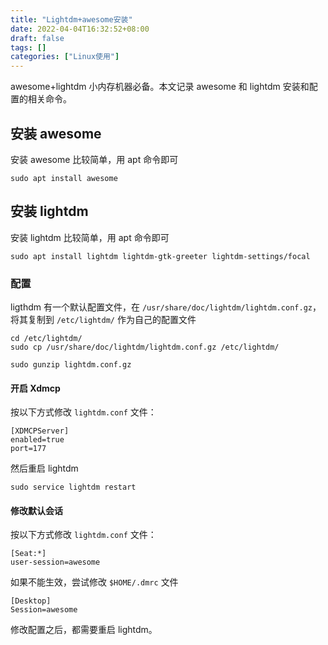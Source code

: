 ```yaml
---
title: "Lightdm+awesome安装"
date: 2022-04-04T16:32:52+08:00
draft: false
tags: []
categories: ["Linux使用"]
---
```


awesome+lightdm 小内存机器必备。本文记录 awesome 和 lightdm 安装和配置的相关命令。

<!--more-->

## 安装 awesome
安装 awesome 比较简单，用 apt 命令即可
```shell
sudo apt install awesome
```


## 安装 lightdm
安装 lightdm 比较简单，用 apt 命令即可

```shell
sudo apt install lightdm lightdm-gtk-greeter lightdm-settings/focal
```

### 配置

ligthdm 有一个默认配置文件，在 `/usr/share/doc/lightdm/lightdm.conf.gz`，将其复制到 `/etc/lightdm/` 作为自己的配置文件
```shell
cd /etc/lightdm/
sudo cp /usr/share/doc/lightdm/lightdm.conf.gz /etc/lightdm/

sudo gunzip lightdm.conf.gz
```

#### 开启 Xdmcp
按以下方式修改 `lightdm.conf` 文件：
```shell
[XDMCPServer]
enabled=true
port=177
```

然后重启 lightdm
```shell
sudo service lightdm restart
```

#### 修改默认会话
按以下方式修改 `lightdm.conf` 文件：
```shell
[Seat:*]
user-session=awesome
```

如果不能生效，尝试修改 `$HOME/.dmrc` 文件
```shell
[Desktop]
Session=awesome
```

修改配置之后，都需要重启 lightdm。